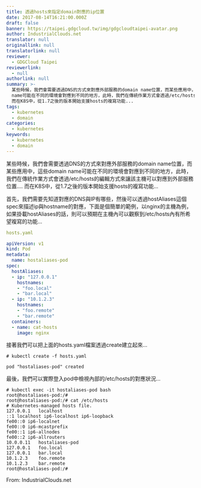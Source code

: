 ```yaml
---
title: 透過hosts來指定domain對應的ip位置
date: 2017-08-14T16:21:00.000Z
draft: false
banner: https://taipei.gdgcloud.tw/img/gdgcloudtaipei-avatar.png
author: IndustrialClouds.net
translator: null
originallink: null
translatorlink: null
reviewer:
  - GDGCloud Taipei
reviewerlink:
  - null
authorlink: null
summary: >-
  某些時候，我們會需要透過DNS的方式來對應外部服務的domain name位置，而某些應用中，這些domain
  name可能在不同的環境會對應到不同的地方，此時，我們在傳統作業方式會透過/etc/hosts的編輯方式來讓該主機可以對應到外部服務位置....
  而在K8S中，從1.7之後的版本開始支援hosts的複寫功能...
tags:
  - kubernetes
  - domain
categories:
  - kubernetes
keywords:
  - kubernetes
  - domain
---
```


某些時候，我們會需要透過DNS的方式來對應外部服務的domain name位置，而某些應用中，這些domain name可能在不同的環境會對應到不同的地方，此時，我們在傳統作業方式會透過/etc/hosts的編輯方式來讓該主機可以對應到外部服務位置.... 而在K8S中，從1.7之後的版本開始支援hosts的複寫功能...

  
首先，我們需要先知道對應的DNS與IP有哪些，然後可以透過hostAliases這個spec來描述ip與hostname的對應，下面是個簡單的範例，以nginx的主機為例，如果掛載hostAliases的話，則可以預期在主機內可以觀察到/etc/hosts內有所希望複寫的功能...

  
```yaml
hosts.yaml

apiVersion: v1
kind: Pod
metadata:
  name: hostaliases-pod
spec:
  hostAliases:
  - ip: "127.0.0.1"
    hostnames:
    - "foo.local"
    - "bar.local"
  - ip: "10.1.2.3"
    hostnames:
    - "foo.remote"
    - "bar.remote"
  containers:
  - name: cat-hosts
    image: nginx
```

接著我們可以把上面的hosts.yaml檔案透過create建立起來...

  
```shell
# kubectl create -f hosts.yaml

pod "hostaliases-pod" created
```

  

最後，我們可以實際登入pod中檢視內部的/etc/hosts的對應狀況...

  
```shell
# kubectl exec -it hostaliases-pod bash
root@hostaliases-pod:/#
root@hostaliases-pod:/# cat /etc/hosts
# Kubernetes-managed hosts file.
127.0.0.1	localhost
::1	localhost ip6-localhost ip6-loopback
fe00::0	ip6-localnet
fe00::0	ip6-mcastprefix
fe00::1	ip6-allnodes
fe00::2	ip6-allrouters
10.0.0.11	hostaliases-pod
127.0.0.1	foo.local
127.0.0.1	bar.local
10.1.2.3	foo.remote
10.1.2.3	bar.remote
root@hostaliases-pod:/#
```
  

From: IndustrialClouds.net